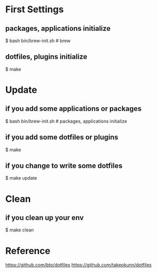 # First Settings

## packages, applications initialize
$ bash bin/brew-init.sh # brew

## dotfiles, plugins initialize
$ make


# Update

## if you add some applications or packages
$ bash bin/brew-init.sh # packages, applications initialize

## if you add some dotfiles or plugins
$ make

## if you change to write some dotfiles
$ make update

# Clean

## if you clean up your env
$ make clean

# Reference
https://github.com/bto/dotfiles
https://github.com/takeokunn/dotfiles
